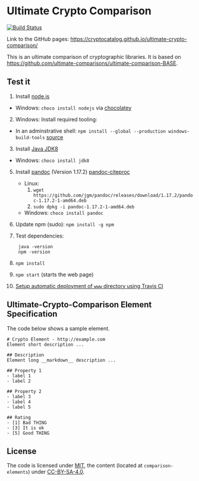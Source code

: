 # Ultimate Crypto Comparison

[![Build Status](https://travis-ci.org/CryptoCatalog/ultimate-crypto-comparison.svg?branch=master)](https://travis-ci.org/CryptoCatalog/ultimate-crypto-comparison)

Link to the GitHub pages: https://cryptocatalog.github.io/ultimate-crypto-comparison/

This is an ultimate comparison of cryptographic libraries. It is based on https://github.com/ultimate-comparisons/ultimate-comparison-BASE.

## Test it
1. Install [node.js](https://nodejs.org/en/)
  - Windows: `choco install nodejs` via [chocolatey](https://chocolatey.org/)
2. Windows: Install required tooling:
  - In an adminstrative shell: `npm install --global --production windows-build-tools` [source](https://github.com/nodejs/node-gyp#option-1)
3. Install [Java JDK8](http://www.oracle.com/technetwork/java/javase/downloads/jdk8-downloads-2133151.html)
  - Windows: `choco install jdk8`
5. Install [pandoc](http://pandoc.org/installing.html) (Version 1.17.2) [pandoc-citeproc](https://hackage.haskell.org/package/pandoc-citeproc)
   - Linux:
     1. `wget https://github.com/jgm/pandoc/releases/download/1.17.2/pandoc-1.17.2-1-amd64.deb`
     2. `sudo dpkg -i pandoc-1.17.2-1-amd64.deb`
   - Windows: `choco install pandoc`
6. Update npm (sudo): `npm install -g npm`
7. Test dependencies:

        java -version
        npm -version

8. `npm install`
9. `npm start` (starts the web page)
10. [Setup automatic deployment of `www` directory using Travis CI](docs/Travis_Build_Deploy.md)

## Ultimate-Crypto-Comparison Element Specification

The code below shows a sample element.

    # Crypto Element - http://example.com
    Element short description ...

    ## Description
    Element long __markdown__ description ...
    
    ## Property 1
    - label 1
    - label 2
    
    ## Property 2
    - label 3
    - label 4
    - label 5
    
    ## Rating
    - [1] Bad THING
    - [3] It is ok
    - [5] Good THING

## License

The code is licensed under [MIT], the content (located at `comparison-elements`) under [CC-BY-SA-4.0].

  [MIT]: https://opensource.org/licenses/MIT
  [CC-BY-SA-4.0]: http://creativecommons.org/licenses/by-sa/4.0/
